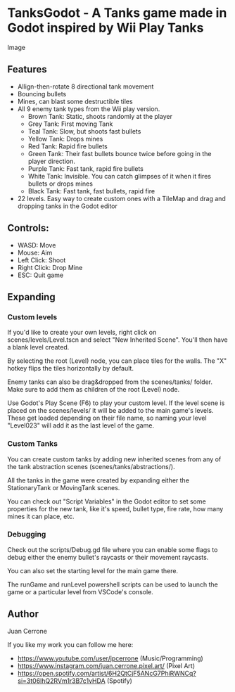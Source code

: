 # TanksGodot - A Tanks game made in Godot inspired by Wii Play Tanks

Image

## Features
* Allign-then-rotate 8 directional tank movement
* Bouncing bullets
* Mines, can blast some destructible tiles
* All 9 enemy tank types from the Wii play version.
    * Brown Tank: Static, shoots randomly at the player
    * Grey Tank: First moving Tank
    * Teal Tank: Slow, but shoots fast bullets
    * Yellow Tank: Drops mines
    * Red Tank: Rapid fire bullets
    * Green Tank: Their fast bullets bounce twice before going in the player direction.
    * Purple Tank: Fast tank, rapid fire bullets
    * White Tank: Invisible. You can catch glimpses of it when it fires bullets or drops mines
    * Black Tank: Fast tank, fast bullets, rapid fire
* 22 levels. Easy way to create custom ones with a TileMap and drag and dropping tanks in the Godot editor

## Controls:
* WASD: Move
* Mouse: Aim
* Left Click: Shoot
* Right Click: Drop Mine
* ESC: Quit game

## Expanding
### Custom levels
If you'd like to create your own levels, right click on scenes/levels/Level.tscn and select "New Inherited Scene". You'll then have a blank level created.

By selecting the root (Level) node, you can place tiles for the walls. The "X" hotkey flips the tiles horizontally by default.

Enemy tanks can also be drag&dropped from the scenes/tanks/ folder. Make sure to add them as children of the root (Level) node.

Use Godot's Play Scene (F6) to play your custom level. If the level scene is placed on the scenes/levels/ it will be added to the main game's levels. These get loaded depending on their file name, so naming your level "Level023" will add it as the last level of the game.

### Custom Tanks
You can create custom tanks by adding new inherited scenes from any of the tank abstraction scenes (scenes/tanks/abstractions/).

All the tanks in the game were created by expanding either the StationaryTank or MovingTank scenes.

You can check out "Script Variables" in the Godot editor to set some properties for the new tank, like it's speed, bullet type, fire rate, how many mines it can place, etc.

### Debugging
Check out the scripts/Debug.gd file where you can enable some flags to debug either the enemy bullet's raycasts or their movement raycasts.

You can also set the starting level for the main game there.

The runGame and runLevel powershell scripts can be used to launch the game or a particular level from VSCode's console.

## Author
Juan Cerrone

If you like my work you can follow me here:
* https://www.youtube.com/user/jpcerrone (Music/Programming)
* https://www.instagram.com/juan.cerrone.pixel.art/ (Pixel Art)
* https://open.spotify.com/artist/6H2QtCjF5ANcG7PhiRWNCq?si=3t06lhQ2RVm1r3B7c1vHDA (Spotify)

